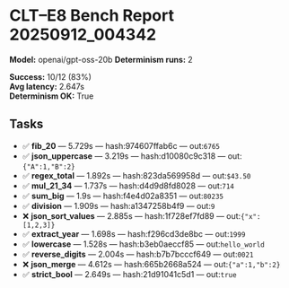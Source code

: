 # CLT–E8 Bench Report 20250912_004342

**Model:** openai/gpt-oss-20b
**Determinism runs:** 2

**Success:** 10/12 (83%)  
**Avg latency:** 2.647s  
**Determinism OK:** True

## Tasks

- ✅ **fib_20** — 5.729s — hash:974607ffab6c — out:`6765`
- ✅ **json_uppercase** — 3.219s — hash:d10080c9c318 — out:`{"A":1,"B":2}`
- ✅ **regex_total** — 1.892s — hash:823da569958d — out:`$43.50`
- ✅ **mul_21_34** — 1.737s — hash:d4d9d8fd8028 — out:`714`
- ✅ **sum_big** — 1.9s — hash:f4e4d02a8351 — out:`80235`
- ✅ **division** — 1.909s — hash:a1347258b4f9 — out:`9`
- ❌ **json_sort_values** — 2.885s — hash:1f728ef7fd89 — out:`{"x":[1,2,3]}`
- ✅ **extract_year** — 1.698s — hash:f296cd3de8bc — out:`1999`
- ✅ **lowercase** — 1.528s — hash:b3eb0aeccf85 — out:`hello_world`
- ✅ **reverse_digits** — 2.004s — hash:b7b7bcccf649 — out:`0021`
- ❌ **json_merge** — 4.612s — hash:665b2668a524 — out:`{"a":1,"b":2}`
- ✅ **strict_bool** — 2.649s — hash:21d91041c5d1 — out:`true`